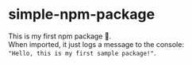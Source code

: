 # simple-npm-package

This is my first npm package 🎉.  
When imported, it just logs a message to the console:  
`"Hello, this is my first sample package!"`.

